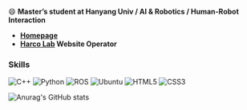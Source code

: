 
😄 **Master’s student at Hanyang Univ / AI & Robotics / Human-Robot Interaction** <br>



- **[Homepage](https://krex4715.github.io/)**
- **[Harco Lab](https://harco.hanyang.ac.kr/) Website Operator**

### Skills
![C++](https://img.shields.io/badge/c++-%2300599C.svg?style=for-the-badge&logo=c%2B%2B&logoColor=white)
![Python](https://img.shields.io/badge/python-3670A0?style=for-the-badge&logo=python&logoColor=ffdd54)
![ROS](https://img.shields.io/badge/ros-%230A0FF9.svg?style=for-the-badge&logo=ros&logoColor=white)
![Ubuntu](https://img.shields.io/badge/Ubuntu-E95420?style=for-the-badge&logo=ubuntu&logoColor=white)
![HTML5](https://img.shields.io/badge/html5-%23E34F26.svg?style=for-the-badge&logo=html5&logoColor=white)
![CSS3](https://img.shields.io/badge/css3-%231572B6.svg?style=for-the-badge&logo=css3&logoColor=white)

![Anurag's GitHub stats](https://github-readme-stats.vercel.app/api?username=krex&theme=buefy&show_icons=true)
